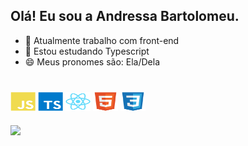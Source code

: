 ## Olá! Eu sou a Andressa Bartolomeu.

- 🔭 Atualmente trabalho com front-end
- 🌱 Estou estudando Typescript
- 😄 Meus pronomes são: Ela/Dela

###

<div style="display: inline_block"><br>
  <img align="center" alt="Dre-Js" height="30" width="40" src="https://raw.githubusercontent.com/devicons/devicon/master/icons/javascript/javascript-plain.svg">
  <img align="center" alt="Dre-Ts" height="30" width="40" src="https://raw.githubusercontent.com/devicons/devicon/master/icons/typescript/typescript-plain.svg">
  <img align="center" alt="Dre-React" height="30" width="40" src="https://raw.githubusercontent.com/devicons/devicon/master/icons/react/react-original.svg">
  <img align="center" alt="Dre-HTML" height="30" width="40" src="https://raw.githubusercontent.com/devicons/devicon/master/icons/html5/html5-original.svg">
  <img align="center" alt="Dre-CSS" height="30" width="40" src="https://raw.githubusercontent.com/devicons/devicon/master/icons/css3/css3-original.svg">
</div>

###

<div >
  <img height="180em" src="https://github-readme-stats.vercel.app/api?username=DreBartolomeu&show_icons=true&theme=great-gatsby&include_all_commits=true&count_private=true"/>
</div>
